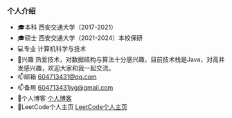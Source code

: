 ### 个人介绍
* 🎓本科  西安交通大学（2017-2021）
* 🎓硕士  西安交通大学（2021-2024）本校保研
* 💻专业  计算机科学与技术
* 🎈兴趣  热爱技术，对数据结构与算法十分感兴趣，目前技术栈是Java，对高并发感兴趣，欢迎大家和我一起交流。
* 📫邮箱  604713431@qq.com
* 📫备用  604713431jyg@gmail.com
* 🥼个人博客 [个人博客](www.baidu.com)
* 🧥LeetCode个人主页 [LeetCode个人主页](https://leetcode-cn.com/u/jyg_/)
